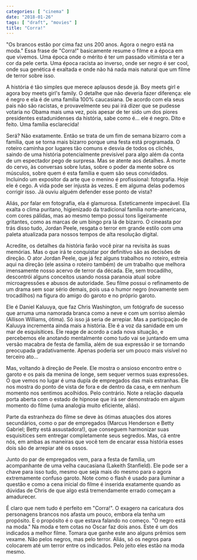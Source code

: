 ```yaml
---
categories: [ "cinema" ]
date: "2018-01-26"
tags: [ "draft", "movies" ]
title: "Corra!"
---
```

"Os brancos estão por cima faz uns 200 anos. Agora o negro está na
moda." Essa frase de "Corra!" basicamente resume o filme e a época em
que vivemos. Uma época onde o mérito é ter um passado vitimista e
ter a cor da pele certa. Uma época racista ao inverso, onde ser negro
é ser cool, onde sua genética é exaltada e onde não há nada mais
natural que um filme de terror sobre isso.

A história é tão simples que merece aplausos desde já. Boy meets
girl e agora boy meets girl's family. O detalhe que não deveria fazer
diferença: ele é negro e ela é de uma família 100% caucasiana. De
acordo com ela seus pais não são racistas, e provavelmente seu pai
irá dizer que se pudesse votaria no Obama mais uma vez, pois apesar
de ter sido um dos piores presidentes estadunidenses da história,
sabe como é... ele é negro. Dito e feito. Uma família esclarecida!

Será? Não exatamente. Então se trata de um fim de semana bizarro
com a família, que se torna mais bizarro porque uma festa está
programada. O roteiro caminha por lugares tão comuns e desvia de todos
os clichês, saindo de uma história potencialmente previsível para
algo além da conta de um espectador pego de surpresa. Mas se atente aos
detalhes. À morte do cervo, às conversas sobre lutas, sobre o poder da
mente sobre os músculos, sobre quem é esta família e quem são seus
convidados. Incluindo um expositor da arte que o menino é profissional:
fotografia. Hoje ele é cego. A vida pode ser injusta às vezes. E em
alguma delas podemos corrigir isso. Já ouviu alguém defender esse
ponto de vista?

Aliás, por falar em fotografia, ela é glamurosa. Esteticamente
impecável. Ela exalta o clima puritano, higienizado da tradicional
família norte-americana, com cores pálidas, mas ao mesmo tempo possui
tons ligeiramente gritantes, como as marcas de um bingo pra lá de
bizarro. O cineasta por trás disso tudo, Jordan Peele, resgata o terror
em grande estilo com uma paleta atualizada para nossos tempos de alta
resolução digital.

Acredite, os detalhes da história farão você pirar na revisita
às suas memórias. Mas o que irá te conquistar por definitivo são
as decisões de direção. O ator Jordan Peele, que já fez alguns
trabalhos no roteiro, estreia aqui na direção (ele assina o roteiro
também) de um trabalho que melhora imensamente nosso acervo de terror
da década. Ele, sem trocadilho, descontrói alguns conceitos usando
nossa paranoia atual sobre microagressões e abusos de autoridade. Seu
filme possui o refinamento de um drama sem soar sério demais, pois usa
o humor negro (novamente sem trocadilhos) na figura do amigo do garoto
e no próprio garoto.

Ele é Daniel Kaluuya, que faz Chris Washington, um fotógrafo de
sucesso que arruma uma namorada branca como a neve e com um sorriso
alemão (Allison Williams, ótima). Só isso já seria de arrepiar. Mas
a participação de Kaluuya incrementa ainda mais a história. Ele é a
voz da sanidade em um mar de esquisitices. Ele reage de acordo a cada
nova situação, e percebemos ele anotando mentalmente como tudo vai
se juntando em uma versão macabra de festa de família, além de sua
expressão ir se tornando preocupada gradativamente. Apenas poderia ser
um pouco mais visível no terceiro ato...

Mas, voltando à direção de Peele. Ele mostra o ansioso encontro entre o
garoto e os pais da menina de longe, sem sequer vermos suas expressões. O
que vemos no lugar é uma dupla de empregados das mais estranhas. Ele
nos mostra do ponto de vista de fora e de dentro da casa, e em nenhum
momento nos sentimos acolhidos. Pelo contrário. Note a relação daquela
porta aberta com o estado de hipnose que irá ser demonstrado em algum
momento do filme (uma analogia muito eficiente, aliás).

Parte da estranheza do filme se deve às ótimas atuações dos atores
secundários, como o par de empregados (Marcus Henderson e Betty Gabriel;
Betty está assustadora!), que conseguem harmonizar suas esquisitices
sem entregar completamente seus segredos. Mas, cá entre nós, em ambas
as maneiras que você tem de encarar essa história esses dois são de
arrepiar até os ossos.

Junto do par de empregados vem, para a festa de família, um acompanhante
de uma velha caucasiana (Lakeith Stanfield). Ele pode ser a chave para
isso tudo, mesmo que seja mais do mesmo para o agora extremamente confuso
garoto. Note como o flash é usado para iluminar a questão e como a cena
inicial do filme é inserida exatamente quando as dúvidas de Chris de
que algo está tremendamente errado começam a amadurecer.

É claro que nem tudo é perfeito em "Corra!". O exagero na caricatura
dos personagens brancos nos afasta um pouco, embora ela tenha um
propósito. E o propósito é o que estava falando no começo. "O negro
está na moda." Na moda e tem cotas no Oscar faz dois anos. Este é um
dos indicados a melhor filme. Tomara que ganhe este ano alguns prêmios
sem vexame. Não pelos negros, mas pelo terror. Aliás, só os negros
para colocarem até um terror entre os indicados. Pelo jeito eles estão
na moda mesmo.
